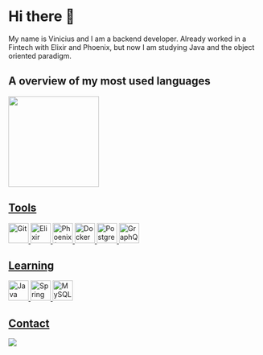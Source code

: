 # Hi there 👋
My name is Vinicius and I am a backend developer. Already worked in a Fintech with Elixir and Phoenix, but now I am studying Java and the object oriented paradigm.

## A overview of my most used languages
<div>
<a href="https://github.com/seu-usuário-aqui">
<img loading="lazy" height="180em" src="https://github-readme-stats.vercel.app/api/top-langs/?username=Vinocis&layout=compact&langs_count=7&theme=dracula"/>
</div>

## Tools
<img loading="lazy" title="Git" src="https://cdn.jsdelivr.net/gh/devicons/devicon/icons/git/git-original.svg" width="40" height="40"/> <img loading="lazy" title="Elixir" src="https://cdn.jsdelivr.net/gh/devicons/devicon@latest/icons/elixir/elixir-original.svg" width="40" height="40"/> <img loading="lazy" title="Phoenix (Elixir Framework)" src="https://cdn.jsdelivr.net/gh/devicons/devicon@latest/icons/phoenix/phoenix-original.svg" width="40" height="40"/> <img loading="lazy" title="Docker" src="https://cdn.jsdelivr.net/gh/devicons/devicon@latest/icons/docker/docker-original.svg" height="40"/> <img loading="lazy" title="Postgres" src="https://cdn.jsdelivr.net/gh/devicons/devicon@latest/icons/postgresql/postgresql-original.svg" width="40" height="40"/> <img loading="lazy" title="GraphQL" src="https://cdn.jsdelivr.net/gh/devicons/devicon@latest/icons/graphql/graphql-plain.svg" width="40" height="40"/>

## Learning 
<img loading="lazy" title="Java" src="https://cdn.jsdelivr.net/gh/devicons/devicon@latest/icons/java/java-original.svg" width="40" height="40"/> <img loading="lazy" title="Spring" src="https://cdn.jsdelivr.net/gh/devicons/devicon@latest/icons/spring/spring-original.svg" width="40" height="40"/> <img loading="lazy" title="MySQL" src="https://cdn.jsdelivr.net/gh/devicons/devicon@latest/icons/mysql/mysql-original.svg" width="40" height="40"/>

## Contact
<div>
<a href="https://www.linkedin.com/in/vinicius-costa-99b4191b7" target="_blank"><img loading="lazy" src="https://img.shields.io/badge/-LinkedIn-%230077B5?style=for-the-badge&logo=linkedin&logoColor=white" target="_blank"></a>   
</div>
